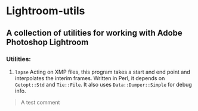 # Lightroom-utils

## A collection of utilities for working with Adobe Photoshop Lightroom

### Utilities:

1. `lapse` 
Acting on XMP files, this program takes a start and end point and interpolates the interim frames.
Written in Perl, it depends on `Getopt::Std` and `Tie::File`. It also uses `Data::Dumper::Simple` for debug info.

> A test comment

